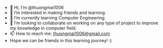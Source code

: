 - 👋 Hi, I’m @thuongmai1006
- 👀 I’m interested in making friends and learning.
- 🌱 I’m currently learning Computer Engineering.
- 💞️ I’m looking to collaborate on working on any type of project to improve my knowledge in computer field.
- 📫 How to reach me: thuongmai1006@gmail.com
- Hope we can be friends in this learning journey! :)

<!---
thuongmai1006/thuongmai1006 is a ✨ special ✨ repository because its `README.md` (this file) appears on your GitHub profile.
You can click the Preview link to take a look at your changes.
--->
